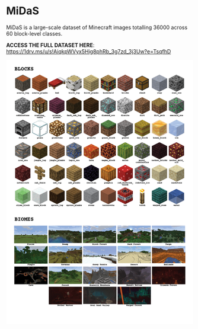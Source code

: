 # MiDaS
MiDaS is a large-scale dataset of Minecraft images totalling 36000 across 60 block-level classes.

<b>ACCESS THE FULL DATASET HERE</b>: https://1drv.ms/u/s!AiqkpWVyx5Hig8phRb_3g7zd_3j3Uw?e=TsqfhD

<!-- ![alt text](https://github.com/MinecraftDataset/MiDaS/edit/main/Minecraft_Blocks_and_Biomes.png?raw=true)
 -->

![Screenshot](Minecraft_Blocks_and_Biomes.png)
